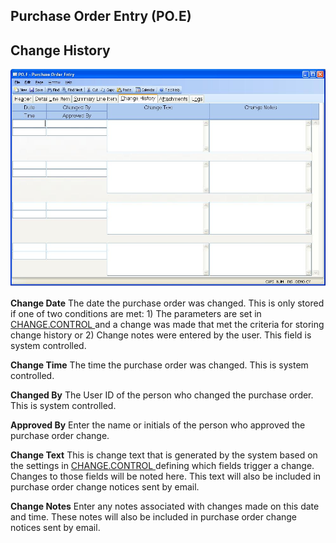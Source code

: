 ##  Purchase Order Entry (PO.E)

<PageHeader />

##  Change History

![](./PO-E-4.jpg)

**Change Date** The date the purchase order was changed. This is only stored if one of two conditions are met: 1) The parameters are set in [ CHANGE.CONTROL ](../../../../../../../../rover/AP-OVERVIEW/AP-ENTRY/VENDOR-E/VENDOR-E-5/CHANGE-CONTROL) and a change was made that met the criteria for storing change history or 2) Change notes were entered by the user. This field is system controlled.   
  
**Change Time** The time the purchase order was changed. This is system
controlled.  
  
**Changed By** The User ID of the person who changed the purchase order. This
is system controlled.  
  
**Approved By** Enter the name or initials of the person who approved the
purchase order change.  
  
**Change Text** This is change text that is generated by the system based on the settings in [ CHANGE.CONTROL ](../../../../../../../../rover/AP-OVERVIEW/AP-ENTRY/VENDOR-E/VENDOR-E-5/CHANGE-CONTROL) defining which fields trigger a change. Changes to those fields will be noted here. This text will also be included in purchase order change notices sent by email.   
  
**Change Notes** Enter any notes associated with changes made on this date and
time. These notes will also be included in purchase order change notices sent
by email.  
  
  
<badge text= "Version 8.10.57" vertical="middle" />

<PageFooter />